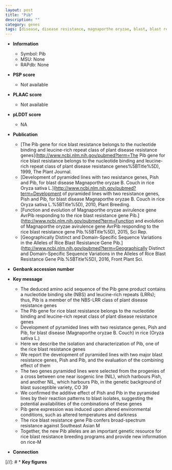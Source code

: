 ```yaml
---
layout: post
title: "Pib"
description: ""
category: genes
tags: [disease, disease resistance, magnaporthe oryzae, blast, blast resistance, blast disease, temperature, resistance, breeding]
---
```


* **Information**  
    + Symbol: Pib  
    + MSU: None  
    + RAPdb: None  

* **PSP score**  
    + Not available 

* **PLAAC score**  
    + Not available 

* **pLDDT score**
    + NA


* **Publication**  
    + [The Pib gene for rice blast resistance belongs to the nucleotide binding and leucine-rich repeat class of plant disease resistance genes](http://www.ncbi.nlm.nih.gov/pubmed?term=The Pib gene for rice blast resistance belongs to the nucleotide binding and leucine-rich repeat class of plant disease resistance genes%5BTitle%5D), 1999, The Plant Journal.
    + [Development of pyramided lines with two resistance genes, Pish and Pib, for blast disease Magnaporthe oryzae B. Couch in rice Oryza sativa L.](http://www.ncbi.nlm.nih.gov/pubmed?term=Development of pyramided lines with two resistance genes, Pish and Pib, for blast disease Magnaporthe oryzae B. Couch in rice Oryza sativa L.%5BTitle%5D), 2010, Plant Breeding.
    + [Function and evolution of Magnaporthe oryzae avirulence gene AvrPib responding to the rice blast resistance gene Pib.](http://www.ncbi.nlm.nih.gov/pubmed?term=Function and evolution of Magnaporthe oryzae avirulence gene AvrPib responding to the rice blast resistance gene Pib.%5BTitle%5D), 2015, Sci Rep.
    + [Geographically Distinct and Domain-Specific Sequence Variations in the Alleles of Rice Blast Resistance Gene Pib.](http://www.ncbi.nlm.nih.gov/pubmed?term=Geographically Distinct and Domain-Specific Sequence Variations in the Alleles of Rice Blast Resistance Gene Pib.%5BTitle%5D), 2016, Front Plant Sci.

* **Genbank accession number**  

* **Key message**  
    + The deduced amino acid sequence of the Pib gene product contains a nucleotide binding site (NBS) and leucine-rich repeats (LRRs); thus, Pib is a member of the NBS-LRR class of plant disease resistance genes
    + The Pib gene for rice blast resistance belongs to the nucleotide binding and leucine-rich repeat class of plant disease resistance genes
    + Development of pyramided lines with two resistance genes, Pish and Pib, for blast disease (Magnaporthe oryzae B. Couch) in rice (Oryza sativa L.)
    + Here we describe the isolation and characterization of Pib, one of the rice blast resistance genes
    + We report the development of pyramided lines with two major blast resistance genes, Pish and Pib, and the evaluation of the combining effect of them
    + The two genes pyramided lines were selected from the progenies of a cross between one near isogenic line (NIL), which harbours Pish, and another NIL, which harbours Pib, in the genetic background of blast susceptible variety, CO 39
    + We confirmed the additive effect of Pish and Pib in the pyramided lines by their reaction patterns to blast isolates, suggesting the potential availabilities of the combinations of these genes
    + Pib gene expression was induced upon altered environmental conditions, such as altered temperatures and darkness
    + The rice blast resistance gene Pib confers broad-spectrum resistance against Southeast Asian M
    + Together, the new Pib alleles are an important genetic resource for rice blast resistance breeding programs and provide new information on rice-M

* **Connection**  

[//]: # * **Key figures**  



